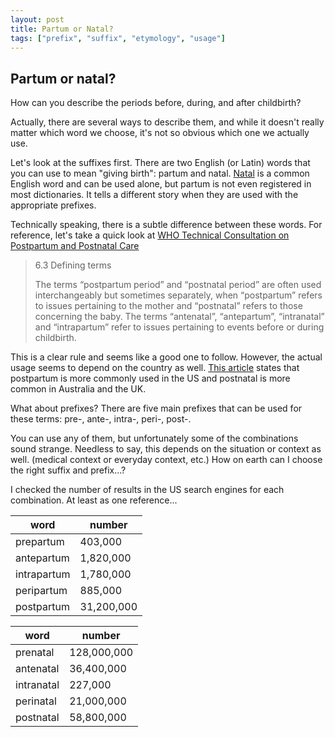 ```yaml
---
layout: post
title: Partum or Natal?
tags: ["prefix", "suffix", "etymology", "usage"]
---
```


## Partum or natal?
How can you describe the periods before, during, and after childbirth?

Actually, there are several ways to describe them, and while it doesn't really matter which word we choose, it's not so obvious which one we actually use.

Let's look at the suffixes first. There are two English (or Latin) words that you can use to mean "giving birth": partum and natal. [Natal](https://dictionary.cambridge.org/us/dictionary/english/natal) is a common English word and can be used alone, but partum is not even registered in most dictionaries. It tells a different story when they are used with the appropriate prefixes.

Technically speaking, there is a subtle difference between these words. For reference, let's take a quick look at [WHO Technical Consultation on Postpartum and Postnatal Care](http://apps.who.int/iris/bitstream/handle/10665/70432/WHO_MPS_10.03_eng.pdf;jsessionid=F9E0E1FE5C03A244A12F586060E96729?sequence=1)

> 6.3 Defining terms
>
> The terms “postpartum period” and “postnatal period” are often used interchangeably but sometimes separately, when “postpartum” refers to issues pertaining to the mother and “postnatal” refers to those concerning the baby. The terms “antenatal”, “antepartum”, “intranatal” and “intrapartum” refer to issues pertaining to events before or during childbirth. 

This is a clear rule and seems like a good one to follow. However, the actual usage seems to depend on the country as well. [This article](https://mamacarehealth.com.au/postpartum-vs-postnatal/) states that postpartum is more commonly used in the US and postnatal is more common in Australia and the UK.

What about prefixes? There are five main prefixes that can be used for these terms:
pre-, ante-, intra-, peri-, post-.

You can use any of them, but unfortunately some of the combinations sound strange. Needless to say, this depends on the situation or context as well. (medical context or everyday context, etc.) How on earth can I choose the right suffix and prefix...?

I checked the number of results in the US search engines for each combination. At least as one reference...

|word|number|
| ------ | -------- |
| prepartum | 403,000 |
| antepartum| 1,820,000 |
| intrapartum| 1,780,000 |
| peripartum | 885,000 |
| postpartum| 31,200,000 |

|word|number|
| ------ | -------- |
| prenatal| 128,000,000|
| antenatal| 36,400,000|
| intranatal| 227,000|
| perinatal| 21,000,000|
| postnatal| 58,800,000|

